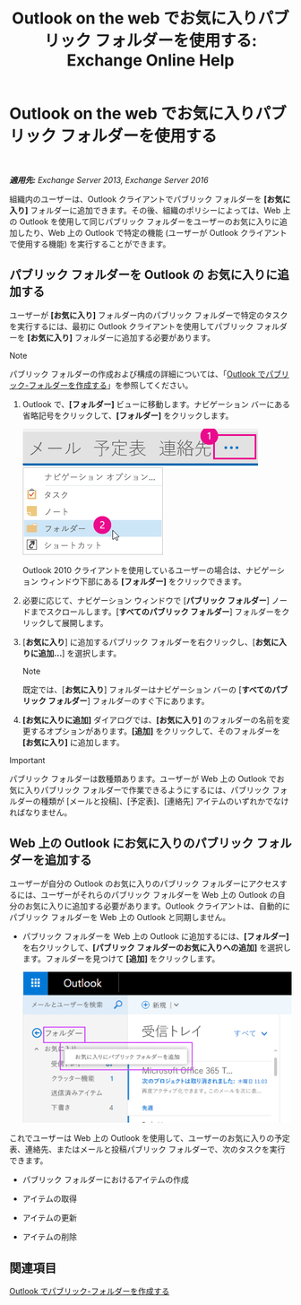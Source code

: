 ﻿---
title: 'Outlook on the web でお気に入りパブリック フォルダーを使用する: Exchange Online Help'
TOCTitle: Outlook on the web でお気に入りパブリック フォルダーを使用する
ms:assetid: f6f1db72-4465-4eb8-b525-ac2c1fa10a69
ms:mtpsurl: https://technet.microsoft.com/ja-jp/library/Dn948177(v=EXCHG.150)
ms:contentKeyID: 65207682
ms.date: 05/22/2018
mtps_version: v=EXCHG.150
ms.translationtype: HT
---

# Outlook on the web でお気に入りパブリック フォルダーを使用する

 

_**適用先:** Exchange Server 2013, Exchange Server 2016_

組織内のユーザーは、Outlook クライアントでパブリック フォルダーを **\[お気に入り\]** フォルダーに追加できます。その後、組織のポリシーによっては、Web 上の Outlook を使用して同じパブリック フォルダーをユーザーのお気に入りに追加したり、Web 上の Outlook で特定の機能 (ユーザーが Outlook クライアントで使用する機能) を実行することができます。

## パブリック フォルダーを Outlook の お気に入りに追加する

ユーザーが **\[お気に入り\]** フォルダー内のパブリック フォルダーで特定のタスクを実行するには、最初に Outlook クライアントを使用してパブリック フォルダーを **\[お気に入り\]** フォルダーに追加する必要があります。


> [!NOTE]
> パブリック フォルダーの作成および構成の詳細については、「<A href="https://support.office.com/ja-jp/article/outlook-%e3%81%a7%e3%83%91%e3%83%96%e3%83%aa%e3%83%83%e3%82%af-%e3%83%95%e3%82%a9%e3%83%ab%e3%83%80%e3%83%bc%e3%82%92%e4%bd%9c%e6%88%90%e3%81%97%e3%81%be%e3%81%99%e3%80%82-d5981360-28d3-4c8f-a373-c98ae570420a?ui=ja-jp%26rs=ja-jp%26ad=jp">Outlook でパブリック-フォルダーを作成する</A>」を参照してください。



1.  Outlook で、**\[フォルダー\]** ビューに移動します。ナビゲーション バーにある省略記号をクリックして、**\[フォルダー\]** をクリックします。
    
    ![Outlook 2013 ナビゲーション バーでの省略記号](images/Dn948177.7a949ccd-f0e0-4d20-aa4d-f97ae5c6fdff(EXCHG.150).png "Outlook 2013 ナビゲーション バーでの省略記号")  
    ![フォルダーにアクセスすための Outlook 2013 ナビゲーション バー メニュー](images/Dn948177.aaedd8fa-8a30-4e96-b4de-9625cd62e2b9(EXCHG.150).png "フォルダーにアクセスすための Outlook 2013 ナビゲーション バー メニュー")  
    
    Outlook 2010 クライアントを使用しているユーザーの場合は、ナビゲーション ウィンドウ下部にある **\[フォルダー\]** をクリックできます。

2.  必要に応じて、ナビゲーション ウィンドウで \[**パブリック フォルダー**\] ノードまでスクロールします。\[**すべてのパブリック フォルダー**\] フォルダーをクリックして展開します。

3.  \[**お気に入り**\] に追加するパブリック フォルダーを右クリックし、\[**お気に入りに追加...**\] を選択します。
    

    > [!NOTE]
    > 既定では、[<STRONG>お気に入り</STRONG>] フォルダーはナビゲーション バーの [<STRONG>すべてのパブリック フォルダー</STRONG>] フォルダーのすぐ下にあります。



4.  **\[お気に入りに追加\]** ダイアログでは、**\[お気に入り\]** のフォルダーの名前を変更するオプションがあります。**\[追加\]** をクリックして、そのフォルダーを **\[お気に入り\]** に追加します。


> [!IMPORTANT]
> パブリック フォルダーは数種類あります。ユーザーが Web 上の Outlook でお気に入りパブリック フォルダーで作業できるようにするには、パブリック フォルダーの種類が [メールと投稿]、[予定表]、[連絡先] アイテムのいずれかでなければなりません。



## Web 上の Outlook にお気に入りのパブリック フォルダーを追加する

ユーザーが自分の Outlook のお気に入りのパブリック フォルダーにアクセスするには、ユーザーがそれらのパブリック フォルダーを Web 上の Outlook の自分のお気に入りに追加する必要があります。Outlook クライアントは、自動的にパブリック フォルダーを Web 上の Outlook と同期しません。

  - パブリック フォルダーを Web 上の Outlook に追加するには、**\[フォルダー\]** を右クリックして、**\[パブリック フォルダーのお気に入りへの追加\]** を選択します。フォルダーを見つけて **\[追加\]** をクリックします。
    
    ![パブリック フォルダーのお気に入りへの追加](images/Dn948177.dc2af75b-d1c3-4024-8759-00558799d34a(EXCHG.150).png "パブリック フォルダーのお気に入りへの追加")  

これでユーザーは Web 上の Outlook を使用して、ユーザーのお気に入りの予定表、連絡先、またはメールと投稿パブリック フォルダーで、次のタスクを実行できます。

  - パブリック フォルダーにおけるアイテムの作成

  - アイテムの取得

  - アイテムの更新

  - アイテムの削除

## 関連項目


[Outlook でパブリック-フォルダーを作成する](https://support.office.com/ja-jp/article/outlook-%e3%81%a7%e3%83%91%e3%83%96%e3%83%aa%e3%83%83%e3%82%af+%e3%83%95%e3%82%a9%e3%83%ab%e3%83%80%e3%83%bc%e3%82%92%e4%bd%9c%e6%88%90%e3%81%97%e3%81%be%e3%81%99%e3%80%82-d5981360-28d3-4c8f-a373-c98ae570420a?ui=ja-jp%26rs=ja-jp%26ad=jp)

